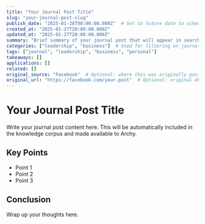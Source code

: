 ```yaml
---
title: "Your Journal Post Title"
slug: "your-journal-post-slug"
publish_date: "2025-01-28T00:00:00.000Z"  # Set to future date to schedule
created_at: "2025-01-27T20:00:00.000Z"
updated_at: "2025-01-27T20:00:00.000Z"
summary: "Brief summary of your journal post that will appear in search results"
categories: ["leadership", "business"]  # Used for filtering on journal page
tags: ["journal", "leadership", "business", "personal"]
takeaways: []
applications: []
related: []
original_source: "Facebook"  # Optional: where this was originally posted
original_url: "https://facebook.com/your-post"  # Optional: original URL
---
```


# Your Journal Post Title

Write your journal post content here. This will be automatically included in the knowledge corpus and made available to Archy.

## Key Points

- Point 1
- Point 2
- Point 3

## Conclusion

Wrap up your thoughts here.
